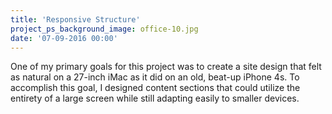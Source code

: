 ```yaml
---
title: 'Responsive Structure'
project_ps_background_image: office-10.jpg
date: '07-09-2016 00:00'
---
```


One of my primary goals for this project was to create a site design that felt as natural on a 27-inch iMac as it did on an old, beat-up iPhone 4s. To accomplish this goal, I designed content sections that could utilize the entirety of a large screen while still adapting easily to smaller devices.